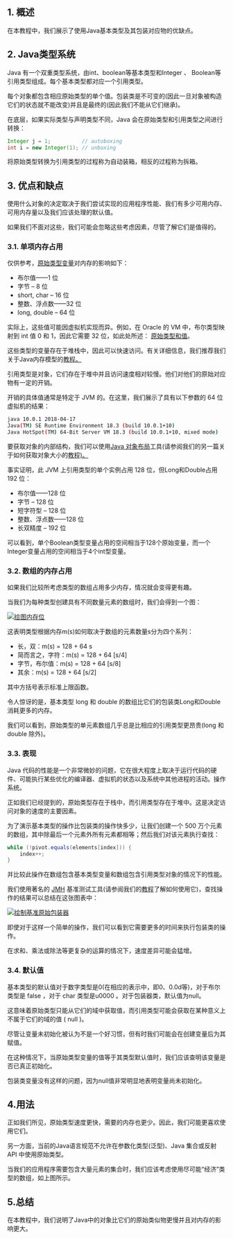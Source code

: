 ## 1. 概述

在本教程中，我们展示了使用Java基本类型及其包装对应物的优缺点。

## 2. Java类型系统

Java 有一个双重类型系统，由int、boolean等基本类型和Integer 、 Boolean等引用类型组成。每个基本类型都对应一个引用类型。

每个对象都包含相应原始类型的单个值。包装类是不可变的(因此一旦对象被构造它们的状态就不能改变)并且是最终的(因此我们不能从它们继承)。

在底层，如果实际类型与声明类型不同，Java 会在原始类型和引用类型之间进行转换：

```java
Integer j = 1;          // autoboxing
int i = new Integer(1); // unboxing

```

将原始类型转换为引用类型的过程称为自动装箱，相反的过程称为拆箱。

## 3. 优点和缺点

使用什么对象的决定取决于我们尝试实现的应用程序性能、我们有多少可用内存、可用内存量以及我们应该处理的默认值。

如果我们不面对这些，我们可能会忽略这些考虑因素，尽管了解它们是值得的。

### 3.1. 单项内存占用

仅供参考，[原始类型变量](https://docs.oracle.com/javase/tutorial/java/nutsandbolts/datatypes.html)对内存的影响如下：

-   布尔值——1 位
-   字节 – 8 位
-   short, char – 16 位
-   整数、浮点数——32 位
-   long, double – 64 位

实际上，这些值可能因虚拟机实现而异。例如，在 Oracle 的 VM 中，布尔类型映射到 int 值 0 和 1，因此它需要 32 位，如此处所述： [原始类型和值](https://docs.oracle.com/javase/specs/jvms/se7/html/jvms-2.html#jvms-2.3.4)。

这些类型的变量存在于堆栈中，因此可以快速访问。有关详细信息，我们推荐我们关于Java内存模型的[教程。](https://www.baeldung.com/java-stack-heap)

引用类型是对象，它们存在于堆中并且访问速度相对较慢。他们对他们的原始对应物有一定的开销。

开销的具体值通常是特定于 JVM 的。在这里，我们展示了具有以下参数的 64 位虚拟机的结果：

```bash
java 10.0.1 2018-04-17
Java(TM) SE Runtime Environment 18.3 (build 10.0.1+10)
Java HotSpot(TM) 64-Bit Server VM 18.3 (build 10.0.1+10, mixed mode)
```

要获取对象的内部结构，我们可以使用[Java 对象布局](https://openjdk.java.net/projects/code-tools/jol/)工具(请参阅我们的另一篇关于如何获取对象大小的[教程)。](https://www.baeldung.com/java-size-of-object)

事实证明，此 JVM 上引用类型的单个实例占用 128 位，但Long和Double占用 192 位：

-   布尔值——128 位
-   字节 – 128 位
-   短字符型 – 128 位
-   整数、浮点数——128 位
-   长双精度 – 192 位

可以看到，单个Boolean类型变量占用的空间相当于128个原始变量，而一个Integer变量占用的空间相当于4个int型变量。

### 3.2. 数组的内存占用

如果我们比较所考虑类型的数组占用多少内存，情况就会变得更有趣。

当我们为每种类型创建具有不同数量元素的数组时，我们会得到一个图：

[![绘图内存位](https://www.baeldung.com/wp-content/uploads/2018/08/plot-memory-bits.gif)](https://www.baeldung.com/wp-content/uploads/2018/08/plot-memory-bits.gif)

这表明类型根据内存m(s)如何取决于数组的元素数量s分为四个系列：

-   长，双：m(s) = 128 + 64 s
-   简而言之，字符：m(s) = 128 + 64 [s/4]
-   字节，布尔值：m(s) = 128 + 64 [s/8]
-   其余：m(s) = 128 + 64 [s/2]

其中方括号表示标准上限函数。

令人惊讶的是，基本类型 long 和 double 的数组比它们的包装类Long和Double消耗更多的内存。

我们可以看到，原始类型的单元素数组几乎总是比相应的引用类型更昂贵(long 和 double 除外)。

### 3.3. 表现

Java 代码的性能是一个非常微妙的问题，它在很大程度上取决于运行代码的硬件、可能执行某些优化的编译器、虚拟机的状态以及系统中其他进程的活动。操作系统。

正如我们已经提到的，原始类型存在于栈中，而引用类型存在于堆中。这是决定访问对象的速度的主要因素。

为了演示基本类型的操作比包装类的操作快多少，让我们创建一个 500 万个元素的数组，其中除最后一个元素外所有元素都相等；然后我们对该元素执行查找：

```java
while (!pivot.equals(elements[index])) {
    index++;
}
```

并比较此操作在数组包含基本类型变量和数组包含引用类型对象的情况下的性能。

我们使用著名的 [JMH](https://openjdk.java.net/projects/code-tools/jmh/) 基准测试工具(请参阅我们的[教程](https://www.baeldung.com/java-microbenchmark-harness)了解如何使用它)，查找操作的结果可以总结在这张图表中：

[![绘制基准原始包装器](https://www.baeldung.com/wp-content/uploads/2018/08/plot-benchmark-primitive-wrapper-3.gif)](https://www.baeldung.com/wp-content/uploads/2018/08/plot-benchmark-primitive-wrapper-3.gif)

 

即使对于这样一个简单的操作，我们可以看到它需要更多的时间来执行包装类的操作。

在求和、乘法或除法等更复杂的运算的情况下，速度差异可能会猛增。

### 3.4. 默认值

基本类型的默认值对于数字类型是0(在相应的表示中，即0、0.0d等)，对于布尔类型是 false ，对于 char 类型是u0000 。对于包装器类，默认值为null。

这意味着原始类型只能从它们的域中获取值，而引用类型可能会获取在某种意义上不属于它们的域的值 ( null )。

尽管让变量未初始化被认为不是一个好习惯，但有时我们可能会在创建变量后为其赋值。

在这种情况下，当原始类型变量的值等于其类型默认值时，我们应该查明该变量是否已真正初始化。

包装类变量没有这样的问题，因为null值非常明显地表明变量尚未初始化。

## 4.用法

正如我们所见，原始类型速度更快，需要的内存也更少。因此，我们可能更喜欢使用它们。

另一方面，当前的Java语言规范不允许在参数化类型(泛型)、Java 集合或反射 API 中使用原始类型。

当我们的应用程序需要包含大量元素的集合时，我们应该考虑使用尽可能“经济”类型的数组，如上图所示。

## 5.总结

在本教程中，我们说明了Java中的对象比它们的原始类似物更慢并且对内存的影响更大。